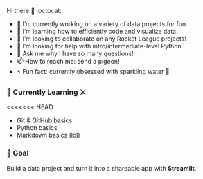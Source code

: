 Hi there 👋 :octocat:

- 🔭 I’m currently working on a variety of data projects for fun.
- 🌱 I’m learning how to efficiently code and visualize data.
- 👯 I’m looking to collaborate on any Rocket League projects!
- 🤔 I’m looking for help with intro/intermediate-level Python.
- 💬 Ask me why I have so many questions!
- 📫 How to reach me: send a pigeon!
- ⚡ Fun fact: currently obsessed with sparkling water 🤯

### 🌱 Currently Learning ⚔️

<<<<<<< HEAD
- Git & GitHub basics
- Python basics
- Markdown basics (lol)

### 🎯 Goal

Build a data project and turn it into a shareable app with **Streamlit**.